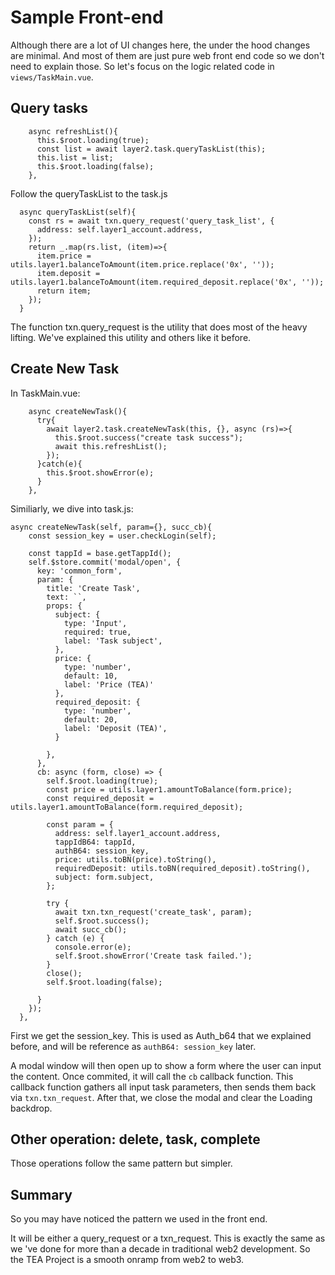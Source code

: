 # Sample Front-end

Although there are a lot of UI changes here, the under the hood changes are minimal. And most of them are just pure web front end code so we don't need to explain those. So let's focus on the logic related code in `views/TaskMain.vue`.

## Query tasks

````
    async refreshList(){
      this.$root.loading(true);
      const list = await layer2.task.queryTaskList(this);
      this.list = list;
      this.$root.loading(false);
    },
````

Follow the queryTaskList to the task.js

````
  async queryTaskList(self){
    const rs = await txn.query_request('query_task_list', {
      address: self.layer1_account.address,
    });
    return _.map(rs.list, (item)=>{
      item.price = utils.layer1.balanceToAmount(item.price.replace('0x', ''));
      item.deposit = utils.layer1.balanceToAmount(item.required_deposit.replace('0x', ''));
      return item;
    });
  }
````

The function txn.query_request is the utility that does most of the heavy lifting. We've explained this utility and others like it before. 

## Create New Task

In TaskMain.vue:

````
    async createNewTask(){
      try{
        await layer2.task.createNewTask(this, {}, async (rs)=>{
          this.$root.success("create task success");
          await this.refreshList();
        });
      }catch(e){
        this.$root.showError(e);
      }
    },
````

Similiarly, we dive into task.js:

````
async createNewTask(self, param={}, succ_cb){
    const session_key = user.checkLogin(self);

    const tappId = base.getTappId();
    self.$store.commit('modal/open', {
      key: 'common_form',
      param: {
        title: 'Create Task',
        text: ``,
        props: {
          subject: {
            type: 'Input',
            required: true,
            label: 'Task subject',
          },
          price: {
            type: 'number',
            default: 10,
            label: 'Price (TEA)'
          },
          required_deposit: {
            type: 'number',
            default: 20,
            label: 'Deposit (TEA)',
          }

        },
      },
      cb: async (form, close) => {
        self.$root.loading(true);
        const price = utils.layer1.amountToBalance(form.price);
        const required_deposit = utils.layer1.amountToBalance(form.required_deposit);

        const param = {
          address: self.layer1_account.address,
          tappIdB64: tappId,
          authB64: session_key,
          price: utils.toBN(price).toString(),
          requiredDeposit: utils.toBN(required_deposit).toString(),
          subject: form.subject,
        };

        try {
          await txn.txn_request('create_task', param);
          self.$root.success();
          await succ_cb();
        } catch (e) {
          console.error(e);
          self.$root.showError('Create task failed.');
        }
        close();
        self.$root.loading(false);

      }
    });
  },
````

First we get the session_key. This is used as Auth_b64 that we explained before, and will be reference as `authB64: session_key` later.

A modal window will then open up to show a form where the user can input the content. Once commited, it will call the `cb` callback function. This callback function gathers all input task parameters, then sends them back via `txn.txn_request`. After that, we close the modal and clear the Loading backdrop. 

## Other operation: delete, task, complete

Those operations follow the same pattern but simpler.

## Summary

So you may have noticed the pattern we used in the front end.

It will be either a query_request or a txn_request. This is exactly the same as we 've done for more than a decade in traditional web2 development. So the TEA Project is a smooth onramp from web2 to web3.
